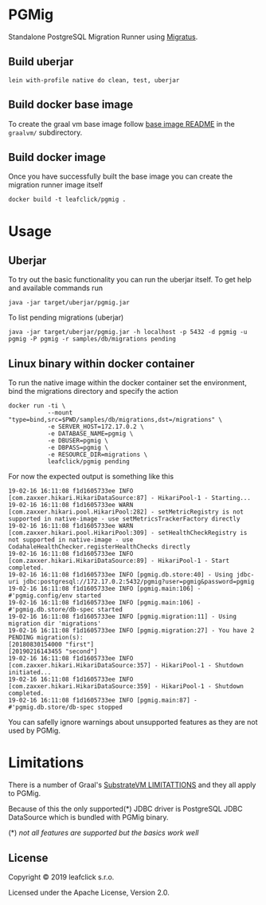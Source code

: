 # PGMig

Standalone PostgreSQL Migration Runner using [Migratus](https://github.com/yogthos/migratus).

## Build uberjar

    lein with-profile native do clean, test, uberjar

## Build docker base image

To create the graal vm base image follow [base image README](graalvm/README.md) in the `graalvm/` subdirectory.

## Build docker image

Once you have successfully built the base image you can create the migration runner image itself

    docker build -t leafclick/pgmig .

# Usage

## Uberjar 

To try out the basic functionality you can run the uberjar itself. To get help and available commands run

    java -jar target/uberjar/pgmig.jar 

To list pending migrations (uberjar)

    java -jar target/uberjar/pgmig.jar -h localhost -p 5432 -d pgmig -u pgmig -P pgmig -r samples/db/migrations pending

## Linux binary within docker container

To run the native image within the docker container set the environment, bind the migrations directory and specify the action

    docker run -ti \
               --mount "type=bind,src=$PWD/samples/db/migrations,dst=/migrations" \
               -e SERVER_HOST=172.17.0.2 \
               -e DATABASE_NAME=pgmig \
               -e DBUSER=pgmig \
               -e DBPASS=pgmig \
               -e RESOURCE_DIR=migrations \
               leafclick/pgmig pending
               
For now the expected output is something like this

    19-02-16 16:11:08 f1d1605733ee INFO [com.zaxxer.hikari.HikariDataSource:87] - HikariPool-1 - Starting...
    19-02-16 16:11:08 f1d1605733ee WARN [com.zaxxer.hikari.pool.HikariPool:282] - setMetricRegistry is not supported in native-image - use setMetricsTrackerFactory directly
    19-02-16 16:11:08 f1d1605733ee WARN [com.zaxxer.hikari.pool.HikariPool:309] - setHealthCheckRegistry is not supported in native-image - use CodahaleHealthChecker.registerHealthChecks directly
    19-02-16 16:11:08 f1d1605733ee INFO [com.zaxxer.hikari.HikariDataSource:89] - HikariPool-1 - Start completed.
    19-02-16 16:11:08 f1d1605733ee INFO [pgmig.db.store:40] - Using jdbc-uri jdbc:postgresql://172.17.0.2:5432/pgmig?user=pgmig&password=pgmig
    19-02-16 16:11:08 f1d1605733ee INFO [pgmig.main:106] - #'pgmig.config/env started
    19-02-16 16:11:08 f1d1605733ee INFO [pgmig.main:106] - #'pgmig.db.store/db-spec started
    19-02-16 16:11:08 f1d1605733ee INFO [pgmig.migration:11] - Using migration dir 'migrations'
    19-02-16 16:11:08 f1d1605733ee INFO [pgmig.migration:27] - You have 2 PENDING migration(s):
    [20180830154000 "first"]
    [20190216143455 "second"]
    19-02-16 16:11:08 f1d1605733ee INFO [com.zaxxer.hikari.HikariDataSource:357] - HikariPool-1 - Shutdown initiated...
    19-02-16 16:11:08 f1d1605733ee INFO [com.zaxxer.hikari.HikariDataSource:359] - HikariPool-1 - Shutdown completed.
    19-02-16 16:11:08 f1d1605733ee INFO [pgmig.main:87] - #'pgmig.db.store/db-spec stopped

You can safelly ignore warnings about unsupported features as they are not used by PGMig.

# Limitations

There is a number of Graal's [SubstrateVM LIMITATTIONS](https://github.com/oracle/graal/blob/master/substratevm/LIMITATIONS.md)
and they all apply to PGMig.

Because of this the only supported(*) JDBC driver is PostgreSQL JDBC DataSource which is bundled with PGMig binary.

(*) *not all features are supported but the basics work well*
               
## License

Copyright © 2019 leafclick s.r.o.

Licensed under the Apache License, Version 2.0.

